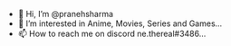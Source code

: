 - 👋 Hi, I’m @pranehsharma
- 👀 I’m interested in Anime, Movies, Series and Games...
- 📫 How to reach me on discord ne.thereal#3486...

<!---
pranehsharma/pranehsharma is a ✨ special ✨ repository because its `README.md` (this file) appears on your GitHub profile.
You can click the Preview link to take a look at your changes.
--->
